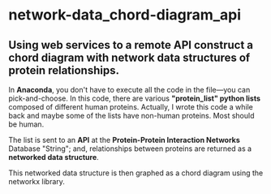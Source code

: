 # network-data_chord-diagram_api
## Using web services to a remote API construct a chord diagram with network data structures of protein relationships.


In **Anaconda**, you don't have to execute all the code in the file—you can pick-and-choose.  In this code, there are various **"protein_list" python lists** composed of different human proteins.   Actually, I wrote this code a while back and maybe some of the lists have non-human proteins.  Most should be human.   

The list is sent to an **API** at the **Protein-Protein Interaction Networks** Database "String"; and, relationships between proteins are returned as a **networked data structure**.

This networked data structure is then graphed as a chord diagram using the networkx library.
